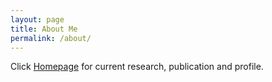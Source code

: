 ```yaml
---
layout: page
title: About Me
permalink: /about/
---
```


Click [Homepage](https://vnscience.github.io/) for current research, publication and profile.



